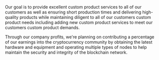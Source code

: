 Our goal is to provide excellent custom product services to all of our customers as well as ensuring short production times and delivering high-quality products while maintaining diligent to all of our customers custom product needs including adding new custom product services to meet our customers custom product demands.

Through our company profits, we're planning on contributing a percentage of our earnings into the cryptocurrency community by obtaining the latest hardware and equipment and operating multiple types of nodes to help maintain the security and integrity of the blockchain network. 
